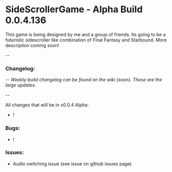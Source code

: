 # SideScrollerGame - Alpha Build 0.0.4.136

This game is being designed by me and a group of friends. Its going to be a futuristic sidescroller like combination of Final Fantasy and Starbound. More descripiton coming soon!


--

### Changelog: 

--
*Weekly build changelog can be found on the wiki (soon). These are the large updates.*

--

All changes that will be in v0.0.4 Alpha:
- !

### Bugs:
- !

### Issues:
- Audio switching issue (see issue on github issues page)